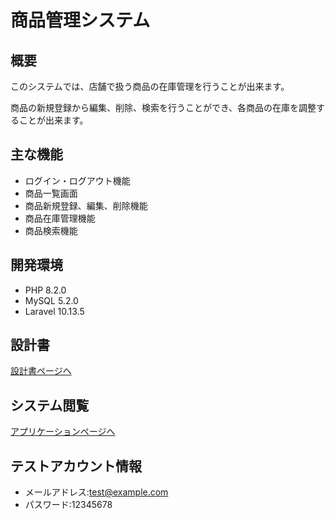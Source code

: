 # 商品管理システム

## 概要
このシステムでは、店舗で扱う商品の在庫管理を行うことが出来ます。

商品の新規登録から編集、削除、検索を行うことができ、各商品の在庫を調整することが出来ます。

## 主な機能
- ログイン・ログアウト機能
- 商品一覧画面
- 商品新規登録、編集、削除機能
- 商品在庫管理機能
- 商品検索機能

## 開発環境
- PHP 8.2.0
- MySQL 5.2.0
- Laravel 10.13.5

## 設計書
[設計書ページへ](https://drive.google.com/drive/folders/1RHbfLps1T95NCfYRMoV6i3so3XmS9lE-)

## システム閲覧
[アプリケーションページへ](https://item-management-system-650f709f7673.herokuapp.com/login)

## テストアカウント情報

- メールアドレス:test@example.com
- パスワード:12345678